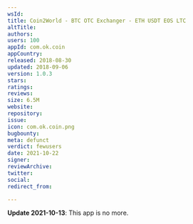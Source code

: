 ```yaml
---
wsId: 
title: Coin2World - BTC OTC Exchanger - ETH USDT EOS LTC
altTitle: 
authors: 
users: 100
appId: com.ok.coin
appCountry: 
released: 2018-08-30
updated: 2018-09-06
version: 1.0.3
stars: 
ratings: 
reviews: 
size: 6.5M
website: 
repository: 
issue: 
icon: com.ok.coin.png
bugbounty: 
meta: defunct
verdict: fewusers
date: 2021-10-22
signer: 
reviewArchive: 
twitter: 
social: 
redirect_from: 

---
```


**Update 2021-10-13**: This app is no more.

